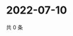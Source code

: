 # 2022-07-10

共 0 条

<!-- BEGIN WEIBO -->
<!-- 最后更新时间 Sun Jul 10 2022 22:14:10 GMT+0800 (China Standard Time) -->

<!-- END WEIBO -->
